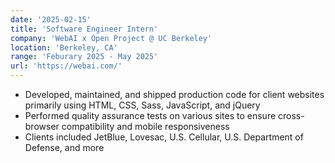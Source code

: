 ```yaml
---
date: '2025-02-15'
title: 'Software Engineer Intern'
company: 'WebAI x Open Project @ UC Berkeley'
location: 'Berkeley, CA'
range: 'Feburary 2025 - May 2025'
url: 'https://webai.com/'
---
```


- Developed, maintained, and shipped production code for client websites primarily using HTML, CSS, Sass, JavaScript, and jQuery
- Performed quality assurance tests on various sites to ensure cross-browser compatibility and mobile responsiveness
- Clients included JetBlue, Lovesac, U.S. Cellular, U.S. Department of Defense, and more
